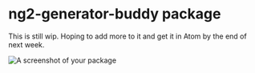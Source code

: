 # ng2-generator-buddy package

This is still wip. Hoping to add more to it and get it in Atom by the end of next week.

![A screenshot of your package](https://f.cloud.github.com/assets/69169/2290250/c35d867a-a017-11e3-86be-cd7c5bf3ff9b.gif)
